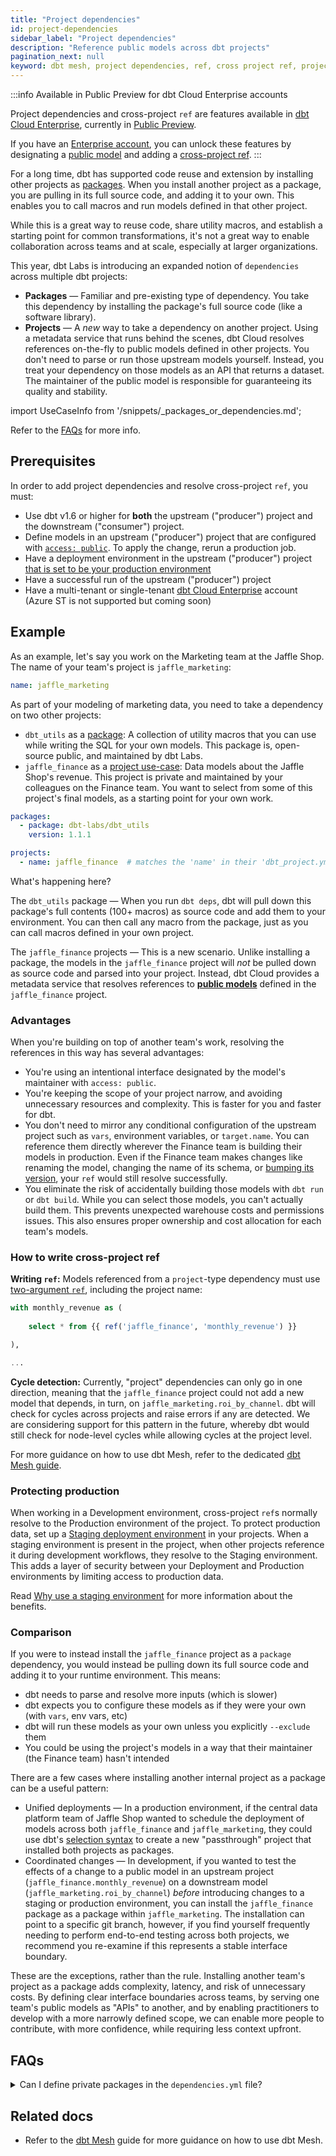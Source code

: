 ```yaml
---
title: "Project dependencies"
id: project-dependencies
sidebar_label: "Project dependencies"
description: "Reference public models across dbt projects"
pagination_next: null
keyword: dbt mesh, project dependencies, ref, cross project ref, project dependencies
---
```


:::info Available in Public Preview for dbt Cloud Enterprise accounts

Project dependencies and cross-project `ref` are features available in [dbt Cloud Enterprise](https://www.getdbt.com/pricing), currently in [Public Preview](/docs/dbt-versions/product-lifecycles#dbt-cloud). 

If you have an [Enterprise account](https://www.getdbt.com/pricing), you can unlock these features by designating a [public model](/docs/collaborate/govern/model-access) and adding a [cross-project ref](#how-to-write-cross-project-ref).
:::

For a long time, dbt has supported code reuse and extension by installing other projects as [packages](/docs/build/packages). When you install another project as a package, you are pulling in its full source code, and adding it to your own. This enables you to call macros and run models defined in that other project.

While this is a great way to reuse code, share utility macros, and establish a starting point for common transformations, it's not a great way to enable collaboration across teams and at scale, especially at larger organizations.

This year, dbt Labs is introducing an expanded notion of `dependencies` across multiple dbt projects:
- **Packages** &mdash; Familiar and pre-existing type of dependency. You take this dependency by installing the package's full source code (like a software library).
- **Projects** &mdash; A _new_ way to take a dependency on another project. Using a metadata service that runs behind the scenes, dbt Cloud resolves references on-the-fly to public models defined in other projects. You don't need to parse or run those upstream models yourself. Instead, you treat your dependency on those models as an API that returns a dataset. The maintainer of the public model is responsible for guaranteeing its quality and stability.

import UseCaseInfo from '/snippets/_packages_or_dependencies.md';

<UseCaseInfo/>

Refer to the [FAQs](#faqs) for more info.


## Prerequisites

In order to add project dependencies and resolve cross-project `ref`, you must:
- Use dbt v1.6 or higher for **both** the upstream ("producer") project and the downstream ("consumer") project.
- Define models in an upstream ("producer") project that are configured with [`access: public`](/reference/resource-configs/access). To apply the change, rerun a production job.
- Have a deployment environment in the upstream ("producer") project [that is set to be your production environment](/docs/deploy/deploy-environments#set-as-production-environment)
- Have a successful run of the upstream ("producer") project
- Have a multi-tenant or single-tenant [dbt Cloud Enterprise](https://www.getdbt.com/pricing) account (Azure ST is not supported but coming soon) 

## Example

As an example, let's say you work on the Marketing team at the Jaffle Shop. The name of your team's project is `jaffle_marketing`:

<File name="dbt_project.yml">

```yml
name: jaffle_marketing
```

</File>

As part of your modeling of marketing data, you need to take a dependency on two other projects:
- `dbt_utils` as a [package](#packages-use-case): A collection of utility macros that you can use while writing the SQL for your own models. This package is, open-source public, and maintained by dbt Labs.
- `jaffle_finance` as a [project use-case](#projects-use-case): Data models about the Jaffle Shop's revenue. This project is private and maintained by your colleagues on the Finance team. You want to select from some of this project's final models, as a starting point for your own work.

<File name="dependencies.yml">

```yml
packages:
  - package: dbt-labs/dbt_utils
    version: 1.1.1

projects:
  - name: jaffle_finance  # matches the 'name' in their 'dbt_project.yml'
```

</File>

What's happening here?

The `dbt_utils` package &mdash; When you run `dbt deps`, dbt will pull down this package's full contents (100+ macros) as source code and add them to your environment. You can then call any macro from the package, just as you can call macros defined in your own project.

The `jaffle_finance` projects &mdash; This is a new scenario. Unlike installing a package, the models in the `jaffle_finance` project will _not_ be pulled down as source code and parsed into your project. Instead, dbt Cloud provides a metadata service that resolves references to [**public models**](/docs/collaborate/govern/model-access) defined in the `jaffle_finance` project.

### Advantages

When you're building on top of another team's work, resolving the references in this way has several advantages:
- You're using an intentional interface designated by the model's maintainer with `access: public`.
- You're keeping the scope of your project narrow, and avoiding unnecessary resources and complexity. This is faster for you and faster for dbt.
- You don't need to mirror any conditional configuration of the upstream project such as `vars`, environment variables, or `target.name`. You can reference them directly wherever the Finance team is building their models in production. Even if the Finance team makes changes like renaming the model, changing the name of its schema, or [bumping its version](/docs/collaborate/govern/model-versions), your `ref` would still resolve successfully.
- You eliminate the risk of accidentally building those models with `dbt run` or `dbt build`. While you can select those models, you can't actually build them. This prevents unexpected warehouse costs and permissions issues. This also ensures proper ownership and cost allocation for each team's models.

### How to write cross-project ref

**Writing `ref`:** Models referenced from a `project`-type dependency must use [two-argument `ref`](/reference/dbt-jinja-functions/ref#ref-project-specific-models), including the project name:

<File name="models/marts/roi_by_channel.sql">

```sql
with monthly_revenue as (
  
    select * from {{ ref('jaffle_finance', 'monthly_revenue') }}

),

...

```

</File>

**Cycle detection:** Currently, "project" dependencies can only go in one direction, meaning that the `jaffle_finance` project could not add a new model that depends, in turn, on `jaffle_marketing.roi_by_channel`. dbt will check for cycles across projects and raise errors if any are detected. We are considering support for this pattern in the future, whereby dbt would still check for node-level cycles while allowing cycles at the project level.

For more guidance on how to use dbt Mesh, refer to the dedicated [dbt Mesh guide](/best-practices/how-we-mesh/mesh-1-intro).

### Protecting production

When working in a Development environment, cross-project `ref`s normally resolve to the Production environment of the project. To protect production data, set up a [Staging deployment environment](/docs/deploy/deploy-environments#staging-environment) in your projects. When a staging environment is present in the project, when other projects reference it during development workflows, they resolve to the Staging environment. This adds a layer of security between your Deployment and Production environments by limiting access to production data.

Read [Why use a staging environment](/docs/deploy/deploy-environments#why-use-a-staging-environment) for more information about the benefits. 

### Comparison

If you were to instead install the `jaffle_finance` project as a `package` dependency, you would instead be pulling down its full source code and adding it to your runtime environment. This means:
- dbt needs to parse and resolve more inputs (which is slower)
- dbt expects you to configure these models as if they were your own (with `vars`, env vars, etc)
- dbt will run these models as your own unless you explicitly `--exclude` them
- You could be using the project's models in a way that their maintainer (the Finance team) hasn't intended

There are a few cases where installing another internal project as a package can be a useful pattern:
- Unified deployments &mdash; In a production environment, if the central data platform team of Jaffle Shop wanted to schedule the deployment of models across both `jaffle_finance` and `jaffle_marketing`,  they could use dbt's [selection syntax](/reference/node-selection/syntax) to create a new "passthrough" project that installed both projects as packages.
- Coordinated changes &mdash; In development, if you wanted to test the effects of a change to a public model in an upstream project (`jaffle_finance.monthly_revenue`) on a downstream model (`jaffle_marketing.roi_by_channel`) _before_ introducing changes to a staging or production environment, you can install the `jaffle_finance` package as a package within `jaffle_marketing`.  The installation can point to a specific git branch, however, if you find yourself frequently needing to perform end-to-end testing across both projects, we recommend you re-examine if this represents a stable interface boundary. 

These are the exceptions, rather than the rule. Installing another team's project as a package adds complexity, latency, and risk of unnecessary costs. By defining clear interface boundaries across teams, by serving one team's public models as "APIs" to another, and by enabling practitioners to develop with a more narrowly defined scope, we can enable more people to contribute, with more confidence, while requiring less context upfront.

## FAQs

<details>
<summary>Can I define private packages in the <code>dependencies.yml</code> file?</summary>

If you're using private packages with the [git token method](/docs/build/packages#git-token-method), you must define them in the `packages.yml` file instead of the `dependencies.yml` file. This is because conditional rendering (like Jinja-in-yaml) is not supported.
</details>


## Related docs
- Refer to the [dbt Mesh](/best-practices/how-we-mesh/mesh-1-intro) guide for more guidance on how to use dbt Mesh.
